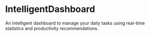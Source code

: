 # IntelligentDashboard

An intelligent dashboard to manage your daily tasks using real-time statistics and productivity recommendations.
